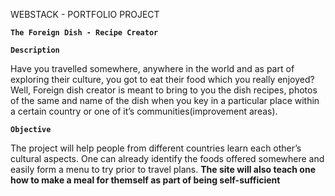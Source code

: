 WEBSTACK - PORTFOLIO PROJECT

**`The Foreign Dish - Recipe Creator`**

**`Description`**

Have you travelled somewhere, anywhere in the world and as part of exploring their culture, you got to eat their food which you really enjoyed?
Well, Foreign dish creator is meant to bring to you the dish recipes, photos of the same and name of the dish when you key in a particular place within a certain country or one of it’s communities(improvement areas).

**`Objective`**

The project will help people from different countries learn each other’s cultural aspects.
One can already identify the foods offered somewhere and easily form a menu to try prior to travel plans.
**The site will also teach one how to make a meal for themself as part of being self-sufficient**
